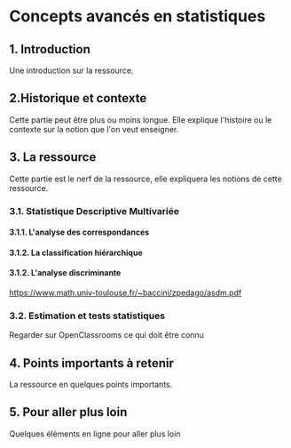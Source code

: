 # Concepts avancés en statistiques

## 1. Introduction
Une introduction sur la ressource.

## 2.Historique et contexte
Cette partie peut être plus ou moins longue. Elle explique l'histoire ou le contexte sur la notion que l'on veut enseigner.

## 3. La ressource
Cette partie est le nerf de la ressource, elle expliquera les notions de cette ressource.

### 3.1. Statistique Descriptive Multivariée

#### 3.1.1. L'analyse des correspondances

#### 3.1.2. La classification hiérarchique

#### 3.1.2. L'analyse discriminante

https://www.math.univ-toulouse.fr/~baccini/zpedago/asdm.pdf

### 3.2. Estimation et tests statistiques

Regarder sur OpenClassrooms ce qui doit être connu

## 4. Points importants à retenir
La ressource en quelques points importants.

## 5. Pour aller plus loin
Quelques éléments en ligne pour aller plus loin
